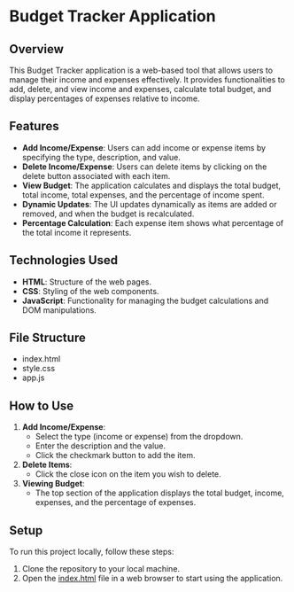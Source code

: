 # Budget Tracker Application

## Overview

This Budget Tracker application is a web-based tool that allows users to manage their income and expenses effectively. It provides functionalities to add, delete, and view income and expenses, calculate total budget, and display percentages of expenses relative to income.

## Features

- **Add Income/Expense**: Users can add income or expense items by specifying the type, description, and value.
- **Delete Income/Expense**: Users can delete items by clicking on the delete button associated with each item.
- **View Budget**: The application calculates and displays the total budget, total income, total expenses, and the percentage of income spent.
- **Dynamic Updates**: The UI updates dynamically as items are added or removed, and when the budget is recalculated.
- **Percentage Calculation**: Each expense item shows what percentage of the total income it represents.

## Technologies Used

- **HTML**: Structure of the web pages.
- **CSS**: Styling of the web components.
- **JavaScript**: Functionality for managing the budget calculations and DOM manipulations.

## File Structure

- index.html
- style.css
- app.js

## How to Use

1. **Add Income/Expense**:
   - Select the type (income or expense) from the dropdown.
   - Enter the description and the value.
   - Click the checkmark button to add the item.
2. **Delete Items**:
   - Click the close icon on the item you wish to delete.
3. **Viewing Budget**:
   - The top section of the application displays the total budget, income, expenses, and the percentage of expenses.

## Setup

To run this project locally, follow these steps:

1. Clone the repository to your local machine.
2. Open the [index.html](https://github.com/abinay-devulapally/budgetwebsite/blob/main/index.html) file in a web browser to start using the application.
